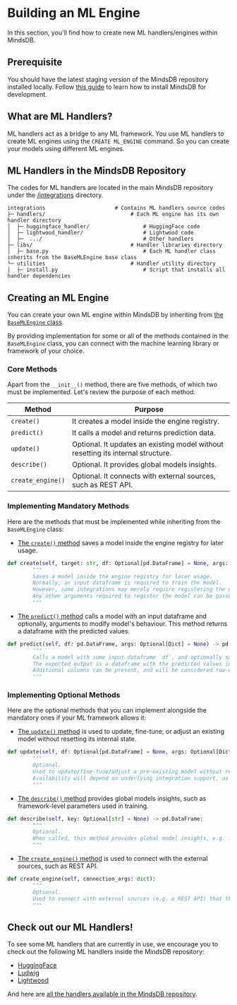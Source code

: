 # Building an ML Engine

In this section, you'll find how to create new ML handlers/engines within MindsDB.

## Prerequisite

You should have the latest staging version of the MindsDB repository installed locally. Follow [this guide](/contribute/install/) to learn how to install MindsDB for development.

## What are ML Handlers?

ML handlers act as a bridge to any ML framework. You use ML handlers to create ML engines using the `CREATE ML_ENGINE` command. So you can create your models using different ML engines.

## ML Handlers in the MindsDB Repository

The codes for ML handlers are located in the main MindsDB repository under the [/integrations](https://github.com/mindsdb/mindsdb/tree/staging/mindsdb/integrations) directory.

```
integrations                      # Contains ML handlers source codes
├─ handlers/                           # Each ML engine has its own handler directory
│  ├─ huggingface_handler/                 # HuggingFace code
│  ├─ lightwood_handler/                   # Lightwood code
│  ├─  .../                                # Other handlers
├─ libs/                               # Handler libraries directory
│  ├─ base.py                              # Each ML handler class inherits from the BaseMLEngine base class
└─ utilities                           # Handler utility directory
│  ├─ install.py                           # Script that installs all handler dependencies
```

## Creating an ML Engine

You can create your own ML engine within MindsDB by inheriting from [the `BaseMLEngine` class](https://github.com/mindsdb/mindsdb/blob/3d9090acb0b8b3b0e2a96e2c93dad436f5ebef90/mindsdb/integrations/libs/base.py#L123).

By providing implementation for some or all of the methods contained in the `BaseMLEngine` class, you can connect with the machine learning library or framework of your choice.

### Core Methods

Apart from the `__init__()` method, there are five methods, of which two must be implemented. Let's review the purpose of each method.

| Method            | Purpose                                                                              |
|-------------------|--------------------------------------------------------------------------------------|
| `create()`        | It creates a model inside the engine registry.                                       |
| `predict()`       | It calls a model and returns prediction data.                                        |
| `update()`        | Optional. It updates an existing model without resetting its internal structure.     |
| `describe()`      | Optional. It provides global models insights.                                        |
| `create_engine()` | Optional. It connects with external sources, such as REST API.                       |

### Implementing Mandatory Methods

Here are the methods that must be implemented while inheriting from the `BaseMLEngine` class:

* [The `create()` method](https://github.com/mindsdb/mindsdb/blob/3d9090acb0b8b3b0e2a96e2c93dad436f5ebef90/mindsdb/integrations/libs/base.py#L151) saves a model inside the engine registry for later usage.

```py
def create(self, target: str, df: Optional[pd.DataFrame] = None, args: Optional[Dict] = None) -> None:
        """
        Saves a model inside the engine registry for later usage.
        Normally, an input dataframe is required to train the model.
        However, some integrations may merely require registering the model instead of training, in which case `df` can be omitted.
        Any other arguments required to register the model can be passed in an `args` dictionary.
        """
```

* [The `predict()` method](https://github.com/mindsdb/mindsdb/blob/3d9090acb0b8b3b0e2a96e2c93dad436f5ebef90/mindsdb/integrations/libs/base.py#L162) calls a model with an input dataframe and optionally, arguments to modify model's behaviour. This method returns a dataframe with the predicted values.

```py
def predict(self, df: pd.DataFrame, args: Optional[Dict] = None) -> pd.DataFrame:
        """
        Calls a model with some input dataframe `df`, and optionally some arguments `args` that may modify the model behavior.
        The expected output is a dataframe with the predicted values in the target-named column.
        Additional columns can be present, and will be considered row-wise explanations if their names finish with `_explain`.
        """
```

### Implementing Optional Methods

Here are the optional methods that you can implement alongside the mandatory ones if your ML framework allows it:

* [The `update()` method](https://github.com/mindsdb/mindsdb/blob/3d9090acb0b8b3b0e2a96e2c93dad436f5ebef90/mindsdb/integrations/libs/base.py#L171) is used to update, fine-tune, or adjust an existing model without resetting its internal state.

```py
def update(self, df: Optional[pd.DataFrame] = None, args: Optional[Dict] = None) -> None:
        """
        Optional.
        Used to update/fine-tune/adjust a pre-existing model without resetting its internal state (e.g. weights).
        Availability will depend on underlying integration support, as not all ML models can be partially updated.
        """
```

* [The `describe()` method](https://github.com/mindsdb/mindsdb/blob/3d9090acb0b8b3b0e2a96e2c93dad436f5ebef90/mindsdb/integrations/libs/base.py#L181) provides global models insights, such as framework-level parameters used in training.

```py
def describe(self, key: Optional[str] = None) -> pd.DataFrame:
        """
        Optional.
        When called, this method provides global model insights, e.g. framework-level parameters used in training.
        """
```

* [The `create_engine()` method](https://github.com/mindsdb/mindsdb/blob/3d9090acb0b8b3b0e2a96e2c93dad436f5ebef90/mindsdb/integrations/libs/base.py#L189) is used to connect with the external sources, such as REST API.

```py
def create_engine(self, connection_args: dict):
        """
        Optional.
        Used to connect with external sources (e.g. a REST API) that the engine will require to use any other methods.
        """
```

## Check out our ML Handlers!

To see some ML handlers that are currently in use, we encourage you to check out the following ML handlers inside the MindsDB repository:

* [HuggingFace](https://github.com/mindsdb/mindsdb/tree/staging/mindsdb/integrations/handlers/huggingface_handler)
* [Ludwig](https://github.com/mindsdb/mindsdb/tree/staging/mindsdb/integrations/handlers/ludwig_handler)
* [Lightwood](https://github.com/mindsdb/mindsdb/tree/staging/mindsdb/integrations/handlers/lightwood_handler)

And here are [all the handlers available in the MindsDB repository](https://github.com/mindsdb/mindsdb/tree/staging/mindsdb/integrations/handlers).
